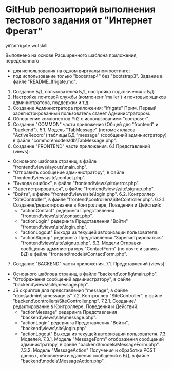 #  GitHub репозиторий выполнения тестового задания от "Интернет Фрегат"

yii2aifrigate.wotskill

  Выполнено на основе Расширенного шаблона приложения, переделанного
  - для использования на одном виртуальном хостинге;
  - под использование только "bootstrap4" без "bootstrap3".
  Задание в файле "README_Ifrigate.md".

1. Создание БД, пользователей БД, настройка подключения к БД.
2. Настройка почтовой службы (компонент 'mailer') и почтовых ящиков администратора, поддержки и т.д.
3. Создание Администратора приложения: "ifrigate"
  Прим. Первый зарегистрированный пользователь станет Администратором.
4. Обновление компонентов Yii2 с использованием "composer".
5. Создание "COMMON" части приложения (Общей для "frontend" и "backend").
5.1. Модель "TabMessage" (потомок класса "ActiveRecord") таблицы БД "message"
    (сообщений администратору) в файле "common\models\db\TabMessage.php".
6. Создание "FRONTEND" части приложения.
6.1 Представлений (views):
  - Основного шаблова страниц, в файле "frontend\views\layouts\main.php".
  - "Отправить сообщение администратору", в файле "frontend\views\site\contact.php".
  - "Вывода ошибок", в файле "frontend\views\site\error.php".
  - "Зарегистрироваться", в файле "frontend\views\site\signup.php".
  - "Войти", в файле "frontend\views\site\login.php".
6.2. Контроллер "SiteController", в файле "frontend\controllers\SiteController.php".
6.2.1. Создание/редактирование в Контроллере, Поведения и Действий:
      - "actionContact" редеринга Представления "frontend\views\site\contact.php".
      - "actionLogin" редеринга Представления "Войти" "frontend\views\site\login.php".
      - "actionLogout" Выхода из текущей авторизации пользователя.
      - "actionSignup" редеринга Представления "Зарегистрироваться" "frontend\views\site\signup.php".
6.3. Модели Отправки сообщения администратору "ContactForm" (по почте и запись БД)
      в файле "frontend\models\ContactForm.php".
7. Создание "BACKEND" части приложения.
7.1. Представлений (views):
  - Основного шаблова страниц, в файле "backend\config\main.php".
  - "Отображения сообщений администратору", в файле "backend\views\site\message.php".
  - JS скриптов для представления "message", в файле "docs\admin\js\message.js"
7.2. Контроллер "SiteController", в файле "backend\controllers\SiteController.php".
7.2.1. Создание/редактирование в Контроллере, Поведения и Действий:
      - "actionMessage" редеринга Представления "backend\views\site\message.php".
      - "actionLogin" редеринга Представления "Войти", "backend\views\site\login.php".
      - "actionLogout" Выхода из текущей авторизации пользователя.
7.3. Моделей.
7.3.1. Модель "MessageForm" отображения сообщений администратору,
      в файле "backend\models\MessageForm.php".
7.3.2. Модель "MessageAction" Получения и обработки POST данных, обновления и
      удаления сообщений в БД, в файле "backend\models\MessageAction.php".
